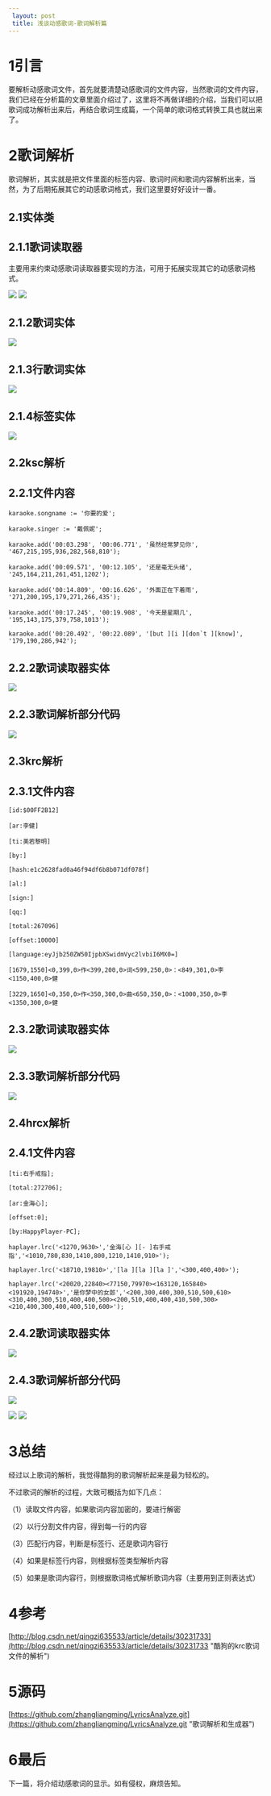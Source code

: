```yaml
---
 layout: post
 title: 浅谈动感歌词-歌词解析篇
---
```


# 1引言 #

要解析动感歌词文件，首先就要清楚动感歌词的文件内容，当然歌词的文件内容，我们已经在分析篇的文章里面介绍过了，这里将不再做详细的介绍，当我们可以把歌词成功解析出来后，再结合歌词生成篇，一个简单的歌词格式转换工具也就出来了。

# 2歌词解析 #

歌词解析，其实就是把文件里面的标签内容、歌词时间和歌词内容解析出来，当然，为了后期拓展其它的动感歌词格式，我们这里要好好设计一番。

## 2.1实体类 ##

## 2.1.1歌词读取器 ##

主要用来约束动感歌词读取器要实现的方法，可用于拓展实现其它的动感歌词格式。

![](http://i.imgur.com/q4dtUAh.png)
![](http://i.imgur.com/VbhIi6u.png)

## 2.1.2歌词实体 ##

![](http://i.imgur.com/a0ESd4y.png)


## 2.1.3行歌词实体 ##

![](http://i.imgur.com/hD9fcFL.png)


## 2.1.4标签实体 ##
![](http://i.imgur.com/5liAl1w.png)



## 2.2ksc解析 ##

## 2.2.1文件内容 ##


    karaoke.songname := '你要的爱';
    
    karaoke.singer := '戴佩妮';
    
    karaoke.add('00:03.298', '00:06.771', '虽然经常梦见你', '467,215,195,936,282,568,810');
    
    karaoke.add('00:09.571', '00:12.105', '还是毫无头绪', '245,164,211,261,451,1202');
    
    karaoke.add('00:14.809', '00:16.626', '外面正在下着雨', '271,200,195,179,271,266,435');
    
    karaoke.add('00:17.245', '00:19.908', '今天是星期几', '195,143,175,379,758,1013');
    
    karaoke.add('00:20.492', '00:22.089', '[but ][i ][don`t ][know]', '179,190,286,942');


## 2.2.2歌词读取器实体 ##

![](http://i.imgur.com/VFRBZSJ.png)


## 2.2.3歌词解析部分代码 ##


![](http://i.imgur.com/qzijYBX.png)


## 2.3krc解析 ##

## 2.3.1文件内容  ##

    [id:$00FF2B12]
    
    [ar:李健]
    
    [ti:美若黎明]
    
    [by:]
    
    [hash:e1c2628fad0a46f94df6b8b071df078f]
    
    [al:]
    
    [sign:]
    
    [qq:]
    
    [total:267096]
    
    [offset:10000]
    
    [language:eyJjb250ZW50IjpbXSwidmVyc2lvbiI6MX0=]
    
    [1679,1550]<0,399,0>作<399,200,0>词<599,250,0>：<849,301,0>李<1150,400,0>健
    
    [3229,1650]<0,350,0>作<350,300,0>曲<650,350,0>：<1000,350,0>李<1350,300,0>健


## 2.3.2歌词读取器实体 ##

![](http://i.imgur.com/yUea13E.png)


## 2.3.3歌词解析部分代码 ##
![](http://i.imgur.com/mhPTtrH.png)




## 2.4hrcx解析 ##

## 2.4.1文件内容 ##

    [ti:右手戒指];
    
    [total:272706];
    
    [ar:金海心];
    
    [offset:0];
    
    [by:HappyPlayer-PC];
    
    haplayer.lrc('<1270,9630>','金海[心 ][- ]右手戒指','<1010,780,830,1410,800,1210,1410,910>');
    
    haplayer.lrc('<18710,19810>','[la ][la ][la ]','<300,400,400>');
    
    haplayer.lrc('<20020,22840><77150,79970><163120,165840><191920,194740>','是你梦中的女郎','<200,300,400,300,510,500,610><310,400,300,510,400,400,500><200,510,400,400,410,500,300><210,400,300,400,400,510,600>');


## 2.4.2歌词读取器实体 ##

![](http://i.imgur.com/J9zOR7B.png)


## 2.4.3歌词解析部分代码 ##

![](http://i.imgur.com/MIpYhOK.png)

![](http://i.imgur.com/qKuMavA.png)
![](http://i.imgur.com/Ulm317Y.png)

# 3总结 #

经过以上歌词的解析，我觉得酷狗的歌词解析起来是最为轻松的。

不过歌词的解析的过程，大致可概括为如下几点：

（1）读取文件内容，如果歌词内容加密的，要进行解密

（2）以行分割文件内容，得到每一行的内容

（3）匹配行内容，判断是标签行、还是歌词内容行

（4）如果是标签行内容，则根据标签类型解析内容

（5）如果是歌词内容行，则根据歌词格式解析歌词内容（主要用到正则表达式）

# 4参考 #

[http://blog.csdn.net/qingzi635533/article/details/30231733](http://blog.csdn.net/qingzi635533/article/details/30231733 "酷狗的krc歌词文件的解析")

# 5源码 #


[https://github.com/zhangliangming/LyricsAnalyze.git](https://github.com/zhangliangming/LyricsAnalyze.git "歌词解析和生成器")
# 6最后 #

下一篇，将介绍动感歌词的显示。如有侵权，麻烦告知。
